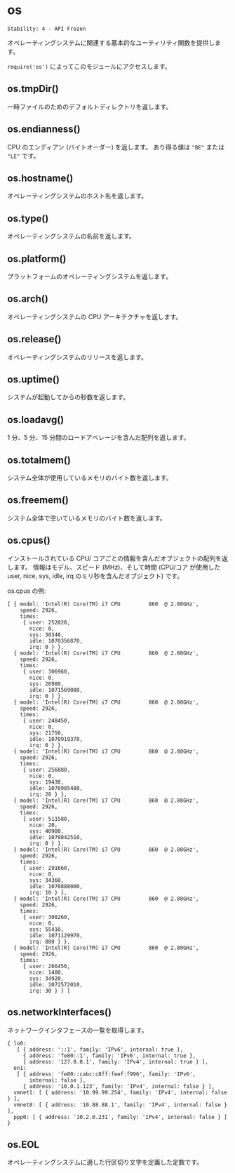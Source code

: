 # os

    Stability: 4 - API Frozen

<!--
Provides a few basic operating-system related utility functions.
-->
オペレーティングシステムに関連する基本的なユーティリティ関数を提供します。

<!--
Use `require('os')` to access this module.
-->

`require('os')` によってこのモジュールにアクセスします。

## os.tmpDir()

<!--
Returns the operating system's default directory for temp files.
-->

一時ファイルのためのデフォルトディレクトリを返します。

## os.endianness()

<!--
Returns the endianness of the CPU. Possible values are `"BE"` or `"LE"`.
-->

CPU のエンディアン (バイトオーダー) を返します。
あり得る値は `"BE"` または `"LE"` です。

## os.hostname()

<!--
Returns the hostname of the operating system.
-->

オペレーティングシステムのホスト名を返します。

## os.type()

<!--
Returns the operating system name.
-->

オペレーティングシステムの名前を返します。

## os.platform()

<!--
Returns the operating system platform.
-->

プラットフォームのオペレーティングシステムを返します。

## os.arch()

<!--
Returns the operating system CPU architecture.
-->

オペレーティングシステムの CPU アーキテクチャを返します。

## os.release()

<!--
Returns the operating system release.
-->

オペレーティングシステムのリリースを返します。

## os.uptime()

<!--
Returns the system uptime in seconds.
-->

システムが起動してからの秒数を返します。

## os.loadavg()

<!--
Returns an array containing the 1, 5, and 15 minute load averages.
-->

1 分、5 分、15 分間のロードアベレージを含んだ配列を返します。

## os.totalmem()

<!--
Returns the total amount of system memory in bytes.
-->

システム全体が使用しているメモリのバイト数を返します。

## os.freemem()

<!--
Returns the amount of free system memory in bytes.
-->

システム全体で空いているメモリのバイト数を返します。

## os.cpus()

<!--
Returns an array of objects containing information about each CPU/core
installed: model, speed (in MHz), and times (an object containing the number of
milliseconds the CPU/core spent in: user, nice, sys, idle, and irq).
-->

インストールされている CPU/ コアごとの情報を含んだオブジェクトの配列を返します。
情報はモデル、スピード (MHz)、そして時間 (CPU/コア が使用した user, nice, sys, idle, irq のミリ秒を含んだオブジェクト) です。

<!--
Example inspection of os.cpus:
-->

os.cpus の例:

    [ { model: 'Intel(R) Core(TM) i7 CPU         860  @ 2.80GHz',
        speed: 2926,
        times:
         { user: 252020,
           nice: 0,
           sys: 30340,
           idle: 1070356870,
           irq: 0 } },
      { model: 'Intel(R) Core(TM) i7 CPU         860  @ 2.80GHz',
        speed: 2926,
        times:
         { user: 306960,
           nice: 0,
           sys: 26980,
           idle: 1071569080,
           irq: 0 } },
      { model: 'Intel(R) Core(TM) i7 CPU         860  @ 2.80GHz',
        speed: 2926,
        times:
         { user: 248450,
           nice: 0,
           sys: 21750,
           idle: 1070919370,
           irq: 0 } },
      { model: 'Intel(R) Core(TM) i7 CPU         860  @ 2.80GHz',
        speed: 2926,
        times:
         { user: 256880,
           nice: 0,
           sys: 19430,
           idle: 1070905480,
           irq: 20 } },
      { model: 'Intel(R) Core(TM) i7 CPU         860  @ 2.80GHz',
        speed: 2926,
        times:
         { user: 511580,
           nice: 20,
           sys: 40900,
           idle: 1070842510,
           irq: 0 } },
      { model: 'Intel(R) Core(TM) i7 CPU         860  @ 2.80GHz',
        speed: 2926,
        times:
         { user: 291660,
           nice: 0,
           sys: 34360,
           idle: 1070888000,
           irq: 10 } },
      { model: 'Intel(R) Core(TM) i7 CPU         860  @ 2.80GHz',
        speed: 2926,
        times:
         { user: 308260,
           nice: 0,
           sys: 55410,
           idle: 1071129970,
           irq: 880 } },
      { model: 'Intel(R) Core(TM) i7 CPU         860  @ 2.80GHz',
        speed: 2926,
        times:
         { user: 266450,
           nice: 1480,
           sys: 34920,
           idle: 1072572010,
           irq: 30 } } ]

## os.networkInterfaces()

<!--
Get a list of network interfaces:
-->

ネットワークインタフェースの一覧を取得します。

    { lo0: 
       [ { address: '::1', family: 'IPv6', internal: true },
         { address: 'fe80::1', family: 'IPv6', internal: true },
         { address: '127.0.0.1', family: 'IPv4', internal: true } ],
      en1: 
       [ { address: 'fe80::cabc:c8ff:feef:f996', family: 'IPv6',
           internal: false },
         { address: '10.0.1.123', family: 'IPv4', internal: false } ],
      vmnet1: [ { address: '10.99.99.254', family: 'IPv4', internal: false } ],
      vmnet8: [ { address: '10.88.88.1', family: 'IPv4', internal: false } ],
      ppp0: [ { address: '10.2.0.231', family: 'IPv4', internal: false } ] }

## os.EOL

<!--
A constant defining the appropriate End-of-line marker for the operating system.
-->

オペレーティングシステムに適した行区切り文字を定義した定数です。
